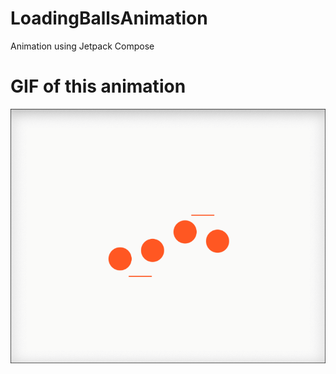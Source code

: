 # LoadingBallsAnimation
Animation using Jetpack Compose

# GIF of this animation
![](https://github.com/JatinVakharia/LoadingBallsAnimation/blob/main/ComposeLoader.gif)
